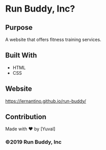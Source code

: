 # Run Buddy, Inc?

## Purpose
A website that offers fitness training services. 

## Built With
* HTML
* CSS

## Website
https://lernantino.github.io/run-buddy/

## Contribution
Made with ❤️ by [Yuval]

### ©️2019 Run Buddy, Inc 
